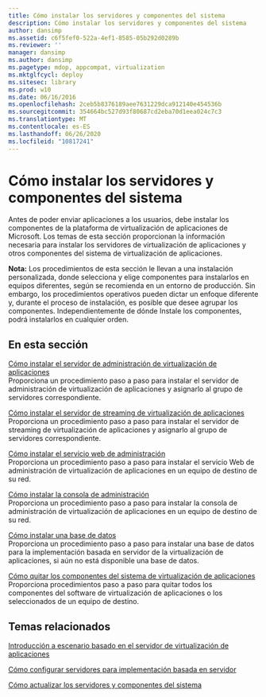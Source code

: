 ```yaml
---
title: Cómo instalar los servidores y componentes del sistema
description: Cómo instalar los servidores y componentes del sistema
author: dansimp
ms.assetid: c6f5fef0-522a-4ef1-8585-05b292d0289b
ms.reviewer: ''
manager: dansimp
ms.author: dansimp
ms.pagetype: mdop, appcompat, virtualization
ms.mktglfcycl: deploy
ms.sitesec: library
ms.prod: w10
ms.date: 06/16/2016
ms.openlocfilehash: 2ceb5b8376189aee7631229dca912140e454536b
ms.sourcegitcommit: 354664bc527d93f80687cd2eba70d1eea024c7c3
ms.translationtype: MT
ms.contentlocale: es-ES
ms.lasthandoff: 06/26/2020
ms.locfileid: "10817241"
---
```

# Cómo instalar los servidores y componentes del sistema


Antes de poder enviar aplicaciones a los usuarios, debe instalar los componentes de la plataforma de virtualización de aplicaciones de Microsoft. Los temas de esta sección proporcionan la información necesaria para instalar los servidores de virtualización de aplicaciones y otros componentes del sistema de virtualización de aplicaciones.

**Nota:**  Los procedimientos de esta sección le llevan a una instalación personalizada, donde selecciona y elige componentes para instalarlos en equipos diferentes, según se recomienda en un entorno de producción. Sin embargo, los procedimientos operativos pueden dictar un enfoque diferente y, durante el proceso de instalación, es posible que desee agrupar los componentes. Independientemente de dónde Instale los componentes, podrá instalarlos en cualquier orden.

 

## En esta sección


<a href="" id="how-to-install-application-virtualization-management-server"></a>[Cómo instalar el servidor de administración de virtualización de aplicaciones](how-to-install-application-virtualization-management-server.md)  
Proporciona un procedimiento paso a paso para instalar el servidor de administración de virtualización de aplicaciones y asignarlo al grupo de servidores correspondiente.

<a href="" id="how-to-install-the-application-virtualization-streaming-server"></a>[Cómo instalar el servidor de streaming de virtualización de aplicaciones](how-to-install-the-application-virtualization-streaming-server.md)  
Proporciona un procedimiento paso a paso para instalar el servidor de streaming de virtualización de aplicaciones y asignarlo al grupo de servidores correspondiente.

<a href="" id="how-to-install-the-management-web-service"></a>[Cómo instalar el servicio web de administración](how-to-install-the-management-web-service.md)  
Proporciona un procedimiento paso a paso para instalar el servicio Web de administración de virtualización de aplicaciones en un equipo de destino de su red.

<a href="" id="how-to-install-the-management-console"></a>[Cómo instalar la consola de administración](how-to-install-the-management-console.md)  
Proporciona un procedimiento paso a paso para instalar la consola de administración de virtualización de aplicaciones en un equipo de destino de su red.

<a href="" id="how-to-install-a-database"></a>[Cómo instalar una base de datos](how-to-install-a-database.md)  
Proporciona un procedimiento paso a paso para instalar una base de datos para la implementación basada en servidor de la virtualización de aplicaciones, si aún no está disponible una base de datos.

<a href="" id="how-to-remove-the-application-virtualization-system-components"></a>[Cómo quitar los componentes del sistema de virtualización de aplicaciones](how-to-remove-the-application-virtualization-system-components.md)  
Proporciona procedimientos paso a paso para quitar todos los componentes del software de virtualización de aplicaciones o los seleccionados de un equipo de destino.

## Temas relacionados


[Introducción a escenario basado en el servidor de virtualización de aplicaciones](application-virtualization-server-based-scenario-overview.md)

[Cómo configurar servidores para implementación basada en servidor](how-to-configure-servers-for-server-based-deployment.md)

[Cómo actualizar los servidores y componentes del sistema](how-to-upgrade-the-servers-and-system-components.md)

 

 






